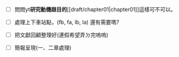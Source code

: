 - [ ] 問問yt**研究動機跟目的**[[draft/chapter01|chapter01]]這樣可不可以。

- [ ] 處理上下車站點，(fb, fa, lb, la) 還有需要嗎?


- [ ] 把文獻回顧整理好(連假希望弄ㄉ完嗚嗚)

- [ ] 簡報呈現(一、二章處理)